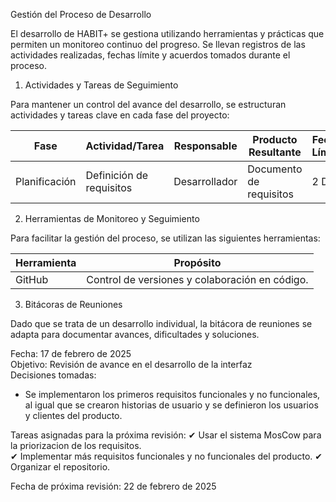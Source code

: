 Gestión del Proceso de Desarrollo

El desarrollo de HABIT+ se gestiona utilizando herramientas y prácticas que permiten un monitoreo continuo del progreso. Se llevan registros de las actividades realizadas, fechas límite y acuerdos tomados durante el proceso.

1. Actividades y Tareas de Seguimiento

Para mantener un control del avance del desarrollo, se estructuran actividades y tareas clave en cada fase del proyecto:  

| Fase                 | Actividad/Tarea                              | Responsable | Producto Resultante | Fecha Límite |
|--------------------------|-------------------------------------------------|----------------|------------------------|------------------|
| Planificación        | Definición de requisitos                        | Desarrollador  | Documento de requisitos | 2 Días |


2. Herramientas de Monitoreo y Seguimiento

Para facilitar la gestión del proceso, se utilizan las siguientes herramientas:  

| Herramienta        | Propósito |
|------------------------|--------------|
| GitHub            | Control de versiones y colaboración en código. |


3. Bitácoras de Reuniones

Dado que se trata de un desarrollo individual, la bitácora de reuniones se adapta para documentar avances, dificultades y soluciones.  

Fecha: 17 de febrero de 2025  
Objetivo: Revisión de avance en el desarrollo de la interfaz  
Decisiones tomadas:  
- Se implementaron los primeros requisitos funcionales y no funcionales, al igual que se crearon historias de usuario y se definieron los usuarios y clientes del producto.

Tareas asignadas para la próxima revisión:
✔ Usar el sistema MosCow para la priorizacion de los requisitos.  
✔ Implementar más requisitos funcionales y no funcionales del producto.
✔ Organizar el repositorio.

Fecha de próxima revisión: 22 de febrero de 2025  